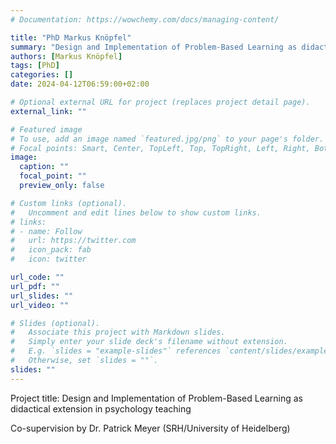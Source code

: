 ```yaml
---
# Documentation: https://wowchemy.com/docs/managing-content/

title: "PhD Markus Knöpfel"
summary: "Design and Implementation of Problem-Based Learning as didactical extension in psychology teaching"
authors: [Markus Knöpfel]
tags: [PhD]
categories: []
date: 2024-04-12T06:59:00+02:00

# Optional external URL for project (replaces project detail page).
external_link: ""

# Featured image
# To use, add an image named `featured.jpg/png` to your page's folder.
# Focal points: Smart, Center, TopLeft, Top, TopRight, Left, Right, BottomLeft, Bottom, BottomRight.
image:
  caption: ""
  focal_point: ""
  preview_only: false

# Custom links (optional).
#   Uncomment and edit lines below to show custom links.
# links:
# - name: Follow
#   url: https://twitter.com
#   icon_pack: fab
#   icon: twitter

url_code: ""
url_pdf: ""
url_slides: ""
url_video: ""

# Slides (optional).
#   Associate this project with Markdown slides.
#   Simply enter your slide deck's filename without extension.
#   E.g. `slides = "example-slides"` references `content/slides/example-slides.md`.
#   Otherwise, set `slides = ""`.
slides: ""
---
```


Project title: Design and Implementation of Problem-Based Learning as didactical extension in psychology teaching

Co-supervision by Dr. Patrick Meyer (SRH/University of Heidelberg)
